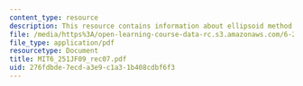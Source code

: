 ```yaml
---
content_type: resource
description: This resource contains information about ellipsoid method.
file: /media/https%3A/open-learning-course-data-rc.s3.amazonaws.com/6-251j-introduction-to-mathematical-programming-fall-2009/276fdbde7ecda3e9c1a31b408cdbf6f3_MIT6_251JF09_rec07.pdf
file_type: application/pdf
resourcetype: Document
title: MIT6_251JF09_rec07.pdf
uid: 276fdbde-7ecd-a3e9-c1a3-1b408cdbf6f3
---
```

